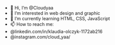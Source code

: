 - 👋 Hi, I’m @Cloudyaa
- 👀 I’m interested in web design and graphic
- 🌱 I’m currently learning HTML, CSS, JavaScript
- 📫 How to reach me:
- @linkedin.com/in/klaudia-olczyk-1172ab216
- @instagram.com/cloud_yaa/

<!---
Cloudyaa/Cloudyaa is a ✨ special ✨ repository because its `README.md` (this file) appears on your GitHub profile.
You can click the Preview link to take a look at your changes.
--->
